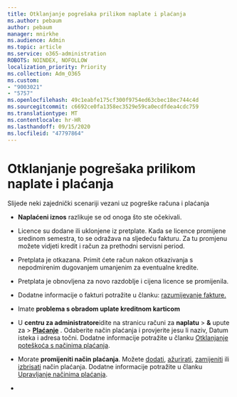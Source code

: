 ```yaml
---
title: Otklanjanje pogrešaka prilikom naplate i plaćanja
ms.author: pebaum
author: pebaum
manager: mnirkhe
ms.audience: Admin
ms.topic: article
ms.service: o365-administration
ROBOTS: NOINDEX, NOFOLLOW
localization_priority: Priority
ms.collection: Adm_O365
ms.custom:
- "9003021"
- "5757"
ms.openlocfilehash: 49c1eabfe175cf300f9754ed63cbec18ec744c4d
ms.sourcegitcommit: c6692ce0fa1358ec3529e59ca0ecdfdea4cdc759
ms.translationtype: MT
ms.contentlocale: hr-HR
ms.lasthandoff: 09/15/2020
ms.locfileid: "47797864"
---
```

# <a name="resolving-billing-and-payment-errors"></a>Otklanjanje pogrešaka prilikom naplate i plaćanja

Slijede neki zajednički scenariji vezani uz pogreške računa i plaćanja

- **Naplaćeni iznos** razlikuje se od onoga što ste očekivali.
- Licence su dodane ili uklonjene iz pretplate. Kada se licence promijene sredinom semestra, to se odražava na sljedeću fakturu. Za tu promjenu možete vidjeti kredit i račun za prethodni servisni period.
- Pretplata je otkazana. Primit ćete račun nakon otkazivanja s nepodmirenim dugovanjem umanjenim za eventualne kredite.
- Pretplata je obnovljena za novo razdoblje i cijena licence se promijenila.
- Dodatne informacije o fakturi potražite u članku:  [razumijevanje fakture.](https://docs.microsoft.com/microsoft-365/commerce/billing-and-payments/understand-your-invoice2)
- Imate  **problema s obradom uplate kreditnom karticom**
- U **centru za administratore**idite na stranicu računi za **naplatu**   >   **&** upute za   >   **[Plaćanje](https://go.microsoft.com/fwlink/p/?linkid=2018806)** . Odaberite način plaćanja i provjerite jesu li naziv, Datum isteka i adresa točni. Dodatne informacije potražite u članku  [Otklanjanje poteškoća s načinima plaćanja](https://docs.microsoft.com/microsoft-365/commerce/billing-and-payments/manage-payment-methods#troubleshoot-payment-methods).

- Morate  **promijeniti način plaćanja**. Možete [dodati](https://docs.microsoft.com/microsoft-365/commerce/billing-and-payments/manage-payment-methods?view=o365-worldwide#add-a-payment-method),  [ažurirati](https://docs.microsoft.com/microsoft-365/commerce/billing-and-payments/manage-payment-methods?view=o365-worldwide#update-payment-method-details),  [zamijeniti](https://docs.microsoft.com/microsoft-365/commerce/billing-and-payments/manage-payment-methods?view=o365-worldwide#replace-a-payment-method)  ili  [izbrisati](https://docs.microsoft.com/microsoft-365/commerce/billing-and-payments/manage-payment-methods?view=o365-worldwide#delete-a-payment-method)  način plaćanja. Dodatne informacije potražite u članku  [Upravljanje načinima plaćanja](https://docs.microsoft.com/microsoft-365/commerce/billing-and-payments/manage-payment-methods?view=o365-worldwide).
- 